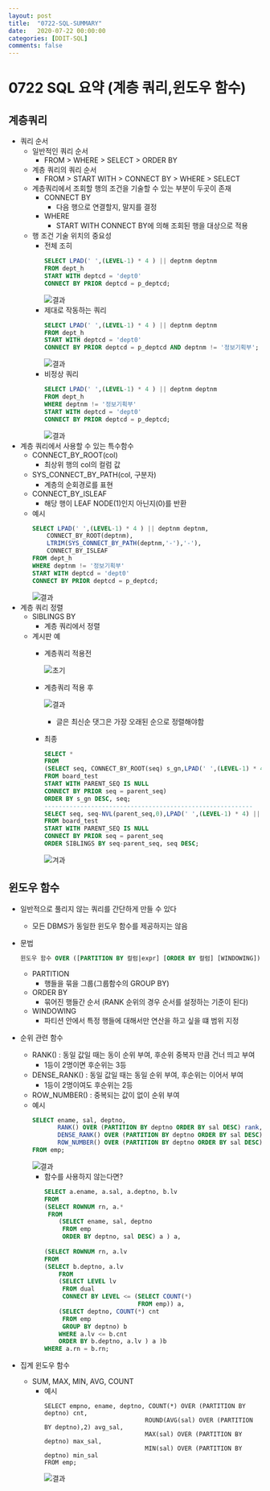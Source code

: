 ```yaml
---
layout: post
title:  "0722-SQL-SUMMARY"
date:   2020-07-22 00:00:00
categories: [DDIT-SQL]
comments: false
---
```


# 0722 SQL 요약 (계층 쿼리,윈도우 함수)

## 계층쿼리
- 쿼리 순서
    - 일반적인 쿼리 순서
        - FROM > WHERE > SELECT > ORDER BY
    - 계층 쿼리의 쿼리 순서  
        - FROM > START WITH > CONNECT BY > WHERE > SELECT
    - 계층쿼리에서 조회할 행의 조건을 기술할 수 있는 부분이 두곳이 존재
        - CONNECT BY 
            - 다음 행으로 연결할지, 말지를 결정
        - WHERE
            - START WITH CONNECT BY에 의해 조회된 행을 대상으로 적용
    - 행 조건 기술 위치의 중요성
        - 전체 조히
            ```sql
            SELECT LPAD(' ',(LEVEL-1) * 4 ) || deptnm deptnm
            FROM dept_h
            START WITH deptcd = 'dept0'
            CONNECT BY PRIOR deptcd = p_deptcd;
            ```     
            ![결과](/img/0723/1.PNG)
        - 제대로 작동하는 쿼리
            ```sql
            SELECT LPAD(' ',(LEVEL-1) * 4 ) || deptnm deptnm
            FROM dept_h
            START WITH deptcd = 'dept0'
            CONNECT BY PRIOR deptcd = p_deptcd AND deptnm != '정보기획부';
            ```     
            ![결과](/img/0723/2.PNG)
        - 비정상 쿼리
            ```sql
            SELECT LPAD(' ',(LEVEL-1) * 4 ) || deptnm deptnm
            FROM dept_h
            WHERE deptnm != '정보기획부'
            START WITH deptcd = 'dept0'
            CONNECT BY PRIOR deptcd = p_deptcd;
            ```     
            ![결과](/img/0723/3.PNG)
- 계층 쿼리에서 사용할 수 있는 특수함수
    - CONNECT_BY_ROOT(col)
        - 최상위 행의 col의 컬럼 값
    - SYS_CONNECT_BY_PATH(col, 구분자)
        - 계층의 순회경로를 표현            
    - CONNECT_BY_ISLEAF
        - 해당 행이 LEAF NODE(1)인지 아닌지(0)를 반환
    - 예시    
        ```sql
        SELECT LPAD(' ',(LEVEL-1) * 4 ) || deptnm deptnm,
            CONNECT_BY_ROOT(deptnm),
            LTRIM(SYS_CONNECT_BY_PATH(deptnm,'-'),'-'),
            CONNECT_BY_ISLEAF
        FROM dept_h
        WHERE deptnm != '정보기획부'
        START WITH deptcd = 'dept0'
        CONNECT BY PRIOR deptcd = p_deptcd;
        ```
        ![결과](/img/0723/4.PNG)
- 계층 쿼리 정렬        
    - SIBLINGS BY
        - 계층 쿼리에서 정렬 
    - 계시판 예
        - 계층쿼리 적용전
        
             ![초기](/img/0723/5-1.PNG)
        - 계층쿼리 적용 후
        
            ![결과](/img/0723/6.PNG)
            - 글은 최신순 댓그은 가장 오래된 순으로 정렬해야함
        - 최종
            ```sql
            SELECT *
            FROM
            (SELECT seq, CONNECT_BY_ROOT(seq) s_gn,LPAD(' ',(LEVEL-1) * 4) || title title
            FROM board_test
            START WITH PARENT_SEQ IS NULL
            CONNECT BY PRIOR seq = parent_seq)
            ORDER BY s_gn DESC, seq;
            ----------------------------------------------------------
            SELECT seq, seq-NVL(parent_seq,0),LPAD(' ',(LEVEL-1) * 4) || title title
            FROM board_test
            START WITH PARENT_SEQ IS NULL
            CONNECT BY PRIOR seq = parent_seq
            ORDER SIBLINGS BY seq-parent_seq, seq DESC;
            ```
            ![겨과](/img/0723/7.PNG)
        
        
## 윈도우 함수
- 일반적으로 풀리지 않는 쿼리를 간단하게 만들 수 있다   
    - 모든 DBMS가 동일한 윈도우 함수를 제공하지는 않음  
- 문법
    ```sql
    윈도우 함수 OVER ([PARTITION BY 컬럼|expr] [ORDER BY 컬럼] [WINDOWING])
    ```       
    - PARTITION 
        - 행들을 묶을 그룹(그룹함수의 GROUP BY)
    - ORDER BY
        - 묶어진 행들간 순서 (RANK 순위의 경우 순서를 설정하는 기준이 된다)
    - WINDOWING
        - 파티션 안에서 특정 행들에 대해서만 연산을 하고 싶을 떄 범위 지정

- 순위 관련 함수
    - RANK() : 동일 값일 때는 동이 순위 부여, 후순위 중복자 만큼 건너 띄고 부여
        - 1등이 2명이면 후순위는 3등
    - DENSE_RANK() : 동일 값일 때는 동일 순위 부여, 후순위는 이어서 부여
        - 1등이 2명이여도 후순위는 2등
    - ROW_NUMBER() : 중복되는 값이 없이 순위 부여
    - 예시
        ```sql
        SELECT ename, sal, deptno,
               RANK() OVER (PARTITION BY deptno ORDER BY sal DESC) rank,
               DENSE_RANK() OVER (PARTITION BY deptno ORDER BY sal DESC) dens_rank,
               ROW_NUMBER() OVER (PARTITION BY deptno ORDER BY sal DESC) row_number
        FROM emp;   
        ```
        ![결과](/img/0723/8.PNG)
        - 함수를 사용하지 않는다면?
            ```sql
            SELECT a.ename, a.sal, a.deptno, b.lv
            FROM 
            (SELECT ROWNUM rn, a.*
             FROM 
                (SELECT ename, sal, deptno
                 FROM emp
                 ORDER BY deptno, sal DESC) a ) a,
             
            (SELECT ROWNUM rn, a.lv
            FROM 
            (SELECT b.deptno, a.lv
                FROM 
                (SELECT LEVEL lv
                 FROM dual
                 CONNECT BY LEVEL <= (SELECT COUNT(*)
                                      FROM emp)) a,
                (SELECT deptno, COUNT(*) cnt
                 FROM emp
                 GROUP BY deptno) b
                WHERE a.lv <= b.cnt
                ORDER BY b.deptno, a.lv ) a )b
            WHERE a.rn = b.rn;
            ```
- 집계 윈도우 함수
    - SUM, MAX, MIN, AVG, COUNT   
        - 예시
            ```
            SELECT empno, ename, deptno, COUNT(*) OVER (PARTITION BY deptno) cnt,
                                        ROUND(AVG(sal) OVER (PARTITION BY deptno),2) avg_sal,
                                        MAX(sal) OVER (PARTITION BY deptno) max_sal,
                                        MIN(sal) OVER (PARTITION BY deptno) min_sal
            FROM emp;
            ```      
            ![결과](/img/0723/9.PNG)